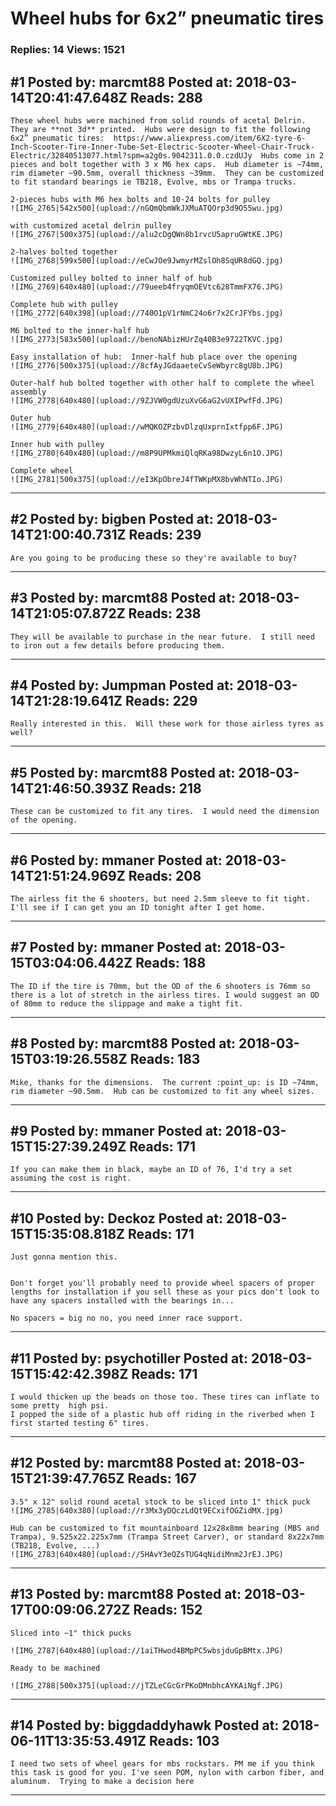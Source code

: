 # Wheel hubs for 6x2&rdquo; pneumatic tires

### Replies: 14 Views: 1521

## \#1 Posted by: marcmt88 Posted at: 2018-03-14T20:41:47.648Z Reads: 288

```
These wheel hubs were machined from solid rounds of acetal Delrin.  They are **not 3d** printed.  Hubs were design to fit the following 6x2” pneumatic tires:  https://www.aliexpress.com/item/6X2-tyre-6-Inch-Scooter-Tire-Inner-Tube-Set-Electric-Scooter-Wheel-Chair-Truck-Electric/32840513077.html?spm=a2g0s.9042311.0.0.czdUJy  Hubs come in 2 pieces and bolt together with 3 x M6 hex caps.  Hub diameter is ~74mm, rim diameter ~90.5mm, overall thickness ~39mm.  They can be customized to fit standard bearings ie TB218, Evolve, mbs or Trampa trucks.

2-pieces hubs with M6 hex bolts and 10-24 bolts for pulley
![IMG_2765|542x500](upload://nGQmQbmWkJXMuATQOrp3d9O55wu.jpg)

with customized acetal delrin pulley
![IMG_2767|500x375](upload://alu2cDgQWn8b1rvcU5apruGWtKE.JPG)

2-halves bolted together
![IMG_2768|599x500](upload://eCwJOe9JwmyrMZslOh8SqUR8dGQ.jpg)

Customized pulley bolted to inner half of hub
![IMG_2769|640x480](upload://79ueeb4fryqmOEVtc628TmmFX76.JPG)

Complete hub with pulley
![IMG_2772|640x398](upload://740O1pV1rNmC24o6r7x2CrJFYbs.jpg)

M6 bolted to the inner-half hub
![IMG_2773|583x500](upload://benoNAbizHUrZq40B3e9722TKVC.jpg)

Easy installation of hub:  Inner-half hub place over the opening 
![IMG_2776|500x375](upload://8cfAyJGdaaeteCvSeWbyrc8gU8b.JPG)

Outer-half hub bolted together with other half to complete the wheel assembly
![IMG_2778|640x480](upload://9ZJVW0gdUzuXvG6aG2vUXIPwfFd.JPG)

Outer hub
![IMG_2779|640x480](upload://wMQKOZPzbvDlzqUxprnIxtfpp6F.JPG)

Inner hub with pulley
![IMG_2780|640x480](upload://m8P9UPMkmiQlqRKa98DwzyL6n1O.JPG)

Complete wheel 
![IMG_2781|500x375](upload://eI3KpObreJ4fTWKpMX8bvWhNTIo.JPG)
```

---
## \#2 Posted by: bigben Posted at: 2018-03-14T21:00:40.731Z Reads: 239

```
Are you going to be producing these so they're available to buy?
```

---
## \#3 Posted by: marcmt88 Posted at: 2018-03-14T21:05:07.872Z Reads: 238

```
They will be available to purchase in the near future.  I still need to iron out a few details before producing them.
```

---
## \#4 Posted by: Jumpman Posted at: 2018-03-14T21:28:19.641Z Reads: 229

```
Really interested in this.  Will these work for those airless tyres as well?
```

---
## \#5 Posted by: marcmt88 Posted at: 2018-03-14T21:46:50.393Z Reads: 218

```
These can be customized to fit any tires.  I would need the dimension of the opening.
```

---
## \#6 Posted by: mmaner Posted at: 2018-03-14T21:51:24.969Z Reads: 208

```
The airless fit the 6 shooters, but need 2.5mm sleeve to fit tight.  I'll see if I can get you an ID tonight after I get home.
```

---
## \#7 Posted by: mmaner Posted at: 2018-03-15T03:04:06.442Z Reads: 188

```
The ID if the tire is 70mm, but the OD of the 6 shooters is 76mm so there is a lot of stretch in the airless tires. I would suggest an OD of 80mm to reduce the slippage and make a tight fit.
```

---
## \#8 Posted by: marcmt88 Posted at: 2018-03-15T03:19:26.558Z Reads: 183

```
Mike, thanks for the dimensions.  The current :point_up: is ID ~74mm, rim diameter ~90.5mm.  Hub can be customized to fit any wheel sizes.
```

---
## \#9 Posted by: mmaner Posted at: 2018-03-15T15:27:39.249Z Reads: 171

```
If you can make them in black, maybe an ID of 76, I'd try a set assuming the cost is right.
```

---
## \#10 Posted by: Deckoz Posted at: 2018-03-15T15:35:08.818Z Reads: 171

```
Just gonna mention this.


Don't forget you'll probably need to provide wheel spacers of proper lengths for installation if you sell these as your pics don't look to have any spacers installed with the bearings in...

No spacers = big no no, you need inner race support.
```

---
## \#11 Posted by: psychotiller Posted at: 2018-03-15T15:42:42.398Z Reads: 171

```
I would thicken up the beads on those too. These tires can inflate to some pretty  high psi. 
I popped the side of a plastic hub off riding in the riverbed when I first started testing 6" tires.
```

---
## \#12 Posted by: marcmt88 Posted at: 2018-03-15T21:39:47.765Z Reads: 167

```
3.5" x 12" solid round acetal stock to be sliced into 1" thick puck
![IMG_2785|640x380](upload://r3Mx3yDQczLdQt9ECxifOGZidMX.jpg) 

Hub can be customized to fit mountainboard 12x28x8mm bearing (MBS and Trampa), 9.525x22.225x7mm (Trampa Street Carver), or standard 8x22x7mm (TB218, Evolve, ...)
![IMG_2783|640x480](upload://5HAvY3eQZsTUG4qNidiMnm2JrEJ.JPG)
```

---
## \#13 Posted by: marcmt88 Posted at: 2018-03-17T00:09:06.272Z Reads: 152

```
Sliced into ~1" thick pucks

![IMG_2787|640x480](upload://1aiTHwod4BMpPC5wbsjduGpBMtx.JPG)

Ready to be machined

![IMG_2788|500x375](upload://jTZLeCGcGrPKoDMnbhcAYKAiNgf.JPG)
```

---
## \#14 Posted by: biggdaddyhawk Posted at: 2018-06-11T13:35:53.491Z Reads: 103

```
I need two sets of wheel gears for mbs rockstars. PM me if you think this task is good for you. I've seen POM, nylon with carbon fiber, and aluminum.  Trying to make a decision here
```

---
